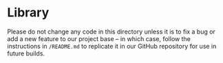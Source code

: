 # Library

Please do not change any code in this directory unless it is to fix a bug or add a new feature to our project base – in which case, follow the instructions in `/README.md` to replicate it in our GitHub repository for use in future builds.
